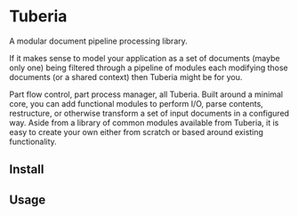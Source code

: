 # Tuberia

A modular document pipeline processing library.

If it makes sense to model your application as a set of documents (maybe only one) being filtered through a pipeline of modules each modifying those documents (or a shared context) then Tuberia might be for you.

Part flow control, part process manager, all Tuberia. Built around a minimal core, you can add functional modules to perform I/O, parse contents, restructure, or otherwise transform a set of input documents in a configured way. Aside from a library of common modules available from Tuberia, it is easy to create your own either from scratch or based around existing functionality.

## Install

## Usage